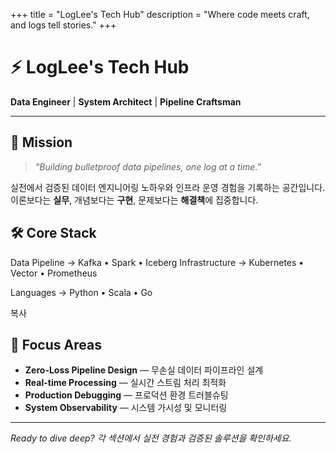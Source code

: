 +++
title = "LogLee's Tech Hub"
description = "Where code meets craft, and logs tell stories."
+++

# ⚡ LogLee's Tech Hub

**Data Engineer** | **System Architect** | **Pipeline Craftsman**

---

## 🎯 Mission
> *"Building bulletproof data pipelines, one log at a time."*

실전에서 검증된 데이터 엔지니어링 노하우와 인프라 운영 경험을 기록하는 공간입니다.  
이론보다는 **실무**, 개념보다는 **구현**, 문제보다는 **해결책**에 집중합니다.

## 🛠️ Core Stack
Data Pipeline    → Kafka • Spark • Iceberg
Infrastructure   → Kubernetes • Vector • Prometheus

Languages        → Python • Scala • Go

복사

## 🚀 Focus Areas
- **Zero-Loss Pipeline Design** — 무손실 데이터 파이프라인 설계
- **Real-time Processing** — 실시간 스트림 처리 최적화  
- **Production Debugging** — 프로덕션 환경 트러블슈팅
- **System Observability** — 시스템 가시성 및 모니터링

---

*Ready to dive deep? 각 섹션에서 실전 경험과 검증된 솔루션을 확인하세요.*